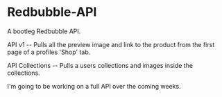 Redbubble-API
================

A bootleg Redbubble API.

API v1 -- Pulls all the preview image and link to the product from the first page of a profiles 'Shop' tab.

API Collections -- Pulls a users collections and images inside the collections.

I'm going to be working on a full API over the coming weeks.